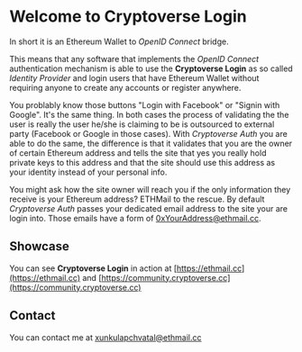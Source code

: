 # Welcome to Cryptoverse Login

In short it is an Ethereum Wallet to *OpenID Connect* bridge.

This means that any software that implements the *OpenID Connect* authentication mechanism is able to use the **Cryptoverse Login** as so called *Identity Provider* and login users that have Ethereum Wallet without requiring anyone to create any accounts or register anywhere.

You problably know those buttons "Login with Facebook" or "Signin with Google". It's the same thing. In both cases the process of validating the the user is really the user he/she is claiming to be is outsourced to external party (Facebook or Google in those cases). With *Cryptoverse Auth* you are able to do the same, the difference is that it validates that you are the owner of certain Ethereum address and tells the site that yes you really hold private keys to this address and that the site should use this address as your identity instead of your personal info.

You might ask how the site owner will reach you if the only information they receive is your Ethereum address? 
ETHMail to the rescue. By default *Cryptoverse Auth* passes your dedicated email address to the site your are login into. Those emails have a form of 0xYourAddress@ethmail.cc. 

## Showcase

You can see **Cryptoverse Login** in action at [https://ethmail.cc](https://ethmail.cc) and [https://community.cryptoverse.cc](https://community.cryptoverse.cc)

## Contact

You can contact me at [xunkulapchvatal@ethmail.cc](mailto:xunkulapchvatal@ethmail.cc)

<script type="text/javascript">window.$crisp=[];window.CRISP_WEBSITE_ID="82c167b2-b01f-43a2-80f1-4e18badcbc52";(function(){d=document;s=d.createElement("script");s.src="https://client.crisp.chat/l.js";s.async=1;d.getElementsByTagName("head")[0].appendChild(s);})();</script>
